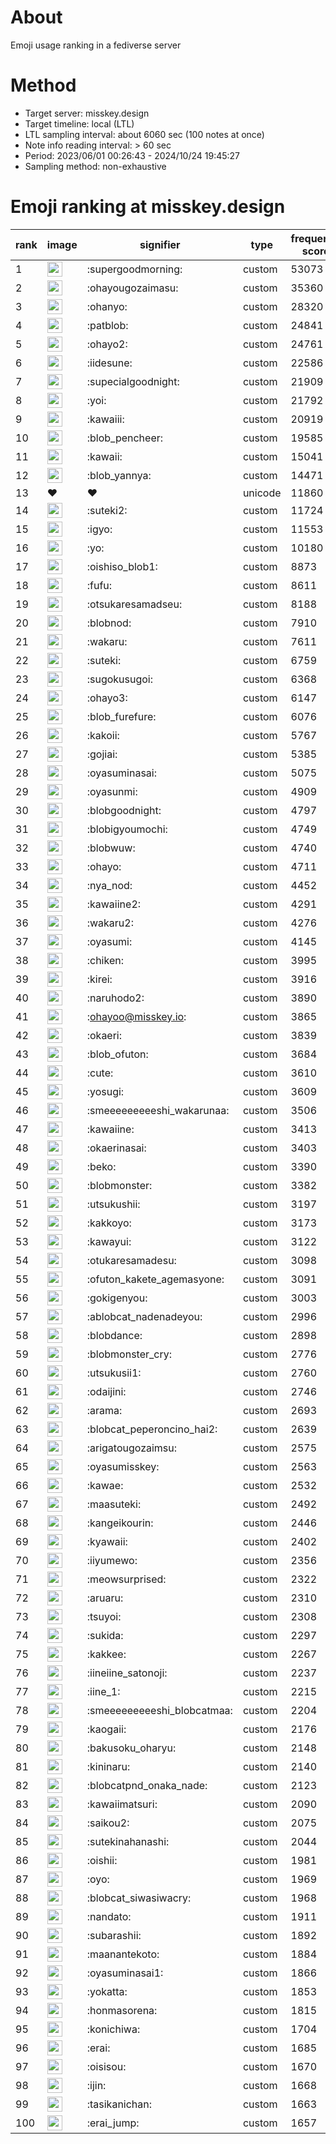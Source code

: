 # About
Emoji usage ranking in a fediverse server

# Method
- Target server: misskey.design
- Target timeline: local (LTL)
- LTL sampling interval: about 6060 sec (100 notes at once)
- Note info reading interval: > 60 sec
- Period: 2023/06/01 00:26:43 - 2024/10/24 19:45:27 
- Sampling method: non-exhaustive

# Emoji ranking at misskey.design

|rank|image|signifier|type|frequency score|
|----|----|----|----|----|
|1|<img height="24" src="https://misskey.design/emoji/supergoodmorning.webp">|:supergoodmorning:|custom|53073|
|2|<img height="24" src="https://misskey.design/emoji/ohayougozaimasu.webp">|:ohayougozaimasu:|custom|35360|
|3|<img height="24" src="https://misskey.design/emoji/ohanyo.webp">|:ohanyo:|custom|28320|
|4|<img height="24" src="https://misskey.design/emoji/patblob.webp">|:patblob:|custom|24841|
|5|<img height="24" src="https://misskey.design/emoji/ohayo2.webp">|:ohayo2:|custom|24761|
|6|<img height="24" src="https://misskey.design/emoji/iidesune.webp">|:iidesune:|custom|22586|
|7|<img height="24" src="https://misskey.design/emoji/supecialgoodnight.webp">|:supecialgoodnight:|custom|21909|
|8|<img height="24" src="https://misskey.design/emoji/yoi.webp">|:yoi:|custom|21792|
|9|<img height="24" src="https://misskey.design/emoji/kawaiii.webp">|:kawaiii:|custom|20919|
|10|<img height="24" src="https://misskey.design/emoji/blob_pencheer.webp">|:blob_pencheer:|custom|19585|
|11|<img height="24" src="https://misskey.design/emoji/kawaii.webp">|:kawaii:|custom|15041|
|12|<img height="24" src="https://misskey.design/emoji/blob_yannya.webp">|:blob_yannya:|custom|14471|
|13|❤|❤|unicode|11860|
|14|<img height="24" src="https://misskey.design/emoji/suteki2.webp">|:suteki2:|custom|11724|
|15|<img height="24" src="https://misskey.design/emoji/igyo.webp">|:igyo:|custom|11553|
|16|<img height="24" src="https://misskey.design/emoji/yo.webp">|:yo:|custom|10180|
|17|<img height="24" src="https://misskey.design/emoji/oishiso_blob1.webp">|:oishiso_blob1:|custom|8873|
|18|<img height="24" src="https://misskey.design/emoji/fufu.webp">|:fufu:|custom|8611|
|19|<img height="24" src="https://misskey.design/emoji/otsukaresamadseu.webp">|:otsukaresamadseu:|custom|8188|
|20|<img height="24" src="https://misskey.design/emoji/blobnod.webp">|:blobnod:|custom|7910|
|21|<img height="24" src="https://misskey.design/emoji/wakaru.webp">|:wakaru:|custom|7611|
|22|<img height="24" src="https://misskey.design/emoji/suteki.webp">|:suteki:|custom|6759|
|23|<img height="24" src="https://misskey.design/emoji/sugokusugoi.webp">|:sugokusugoi:|custom|6368|
|24|<img height="24" src="https://misskey.design/emoji/ohayo3.webp">|:ohayo3:|custom|6147|
|25|<img height="24" src="https://misskey.design/emoji/blob_furefure.webp">|:blob_furefure:|custom|6076|
|26|<img height="24" src="https://misskey.design/emoji/kakoii.webp">|:kakoii:|custom|5767|
|27|<img height="24" src="https://misskey.design/emoji/gojiai.webp">|:gojiai:|custom|5385|
|28|<img height="24" src="https://misskey.design/emoji/oyasuminasai.webp">|:oyasuminasai:|custom|5075|
|29|<img height="24" src="https://misskey.design/emoji/oyasunmi.webp">|:oyasunmi:|custom|4909|
|30|<img height="24" src="https://misskey.design/emoji/blobgoodnight.webp">|:blobgoodnight:|custom|4797|
|31|<img height="24" src="https://misskey.design/emoji/blobigyoumochi.webp">|:blobigyoumochi:|custom|4749|
|32|<img height="24" src="https://misskey.design/emoji/blobwuw.webp">|:blobwuw:|custom|4740|
|33|<img height="24" src="https://misskey.design/emoji/ohayo.webp">|:ohayo:|custom|4711|
|34|<img height="24" src="https://misskey.design/emoji/nya_nod.webp">|:nya_nod:|custom|4452|
|35|<img height="24" src="https://misskey.design/emoji/kawaiine2.webp">|:kawaiine2:|custom|4291|
|36|<img height="24" src="https://misskey.design/emoji/wakaru2.webp">|:wakaru2:|custom|4276|
|37|<img height="24" src="https://misskey.design/emoji/oyasumi.webp">|:oyasumi:|custom|4145|
|38|<img height="24" src="https://misskey.design/emoji/chiken.webp">|:chiken:|custom|3995|
|39|<img height="24" src="https://misskey.design/emoji/kirei.webp">|:kirei:|custom|3916|
|40|<img height="24" src="https://misskey.design/emoji/naruhodo2.webp">|:naruhodo2:|custom|3890|
|41|<img height="24" src="https://misskey.design/emoji/ohayoo.webp">|:ohayoo@misskey.io:|custom|3865|
|42|<img height="24" src="https://misskey.design/emoji/okaeri.webp">|:okaeri:|custom|3839|
|43|<img height="24" src="https://misskey.design/emoji/blob_ofuton.webp">|:blob_ofuton:|custom|3684|
|44|<img height="24" src="https://misskey.design/emoji/cute.webp">|:cute:|custom|3610|
|45|<img height="24" src="https://misskey.design/emoji/yosugi.webp">|:yosugi:|custom|3609|
|46|<img height="24" src="https://misskey.design/emoji/smeeeeeeeeeshi_wakarunaa.webp">|:smeeeeeeeeeshi_wakarunaa:|custom|3506|
|47|<img height="24" src="https://misskey.design/emoji/kawaiine.webp">|:kawaiine:|custom|3413|
|48|<img height="24" src="https://misskey.design/emoji/okaerinasai.webp">|:okaerinasai:|custom|3403|
|49|<img height="24" src="https://misskey.design/emoji/beko.webp">|:beko:|custom|3390|
|50|<img height="24" src="https://misskey.design/emoji/blobmonster.webp">|:blobmonster:|custom|3382|
|51|<img height="24" src="https://misskey.design/emoji/utsukushii.webp">|:utsukushii:|custom|3197|
|52|<img height="24" src="https://misskey.design/emoji/kakkoyo.webp">|:kakkoyo:|custom|3173|
|53|<img height="24" src="https://misskey.design/emoji/kawayui.webp">|:kawayui:|custom|3122|
|54|<img height="24" src="https://misskey.design/emoji/otukaresamadesu.webp">|:otukaresamadesu:|custom|3098|
|55|<img height="24" src="https://misskey.design/emoji/ofuton_kakete_agemasyone.webp">|:ofuton_kakete_agemasyone:|custom|3091|
|56|<img height="24" src="https://misskey.design/emoji/gokigenyou.webp">|:gokigenyou:|custom|3003|
|57|<img height="24" src="https://misskey.design/emoji/ablobcat_nadenadeyou.webp">|:ablobcat_nadenadeyou:|custom|2996|
|58|<img height="24" src="https://misskey.design/emoji/blobdance.webp">|:blobdance:|custom|2898|
|59|<img height="24" src="https://misskey.design/emoji/blobmonster_cry.webp">|:blobmonster_cry:|custom|2776|
|60|<img height="24" src="https://misskey.design/emoji/utsukusii1.webp">|:utsukusii1:|custom|2760|
|61|<img height="24" src="https://misskey.design/emoji/odaijini.webp">|:odaijini:|custom|2746|
|62|<img height="24" src="https://misskey.design/emoji/arama.webp">|:arama:|custom|2693|
|63|<img height="24" src="https://misskey.design/emoji/blobcat_peperoncino_hai2.webp">|:blobcat_peperoncino_hai2:|custom|2639|
|64|<img height="24" src="https://misskey.design/emoji/arigatougozaimsu.webp">|:arigatougozaimsu:|custom|2575|
|65|<img height="24" src="https://misskey.design/emoji/oyasumisskey.webp">|:oyasumisskey:|custom|2563|
|66|<img height="24" src="https://misskey.design/emoji/kawae.webp">|:kawae:|custom|2532|
|67|<img height="24" src="https://misskey.design/emoji/maasuteki.webp">|:maasuteki:|custom|2492|
|68|<img height="24" src="https://misskey.design/emoji/kangeikourin.webp">|:kangeikourin:|custom|2446|
|69|<img height="24" src="https://misskey.design/emoji/kyawaii.webp">|:kyawaii:|custom|2402|
|70|<img height="24" src="https://misskey.design/emoji/iiyumewo.webp">|:iiyumewo:|custom|2356|
|71|<img height="24" src="https://misskey.design/emoji/meowsurprised.webp">|:meowsurprised:|custom|2322|
|72|<img height="24" src="https://misskey.design/emoji/aruaru.webp">|:aruaru:|custom|2310|
|73|<img height="24" src="https://misskey.design/emoji/tsuyoi.webp">|:tsuyoi:|custom|2308|
|74|<img height="24" src="https://misskey.design/emoji/sukida.webp">|:sukida:|custom|2297|
|75|<img height="24" src="https://misskey.design/emoji/kakkee.webp">|:kakkee:|custom|2267|
|76|<img height="24" src="https://misskey.design/emoji/iineiine_satonoji.webp">|:iineiine_satonoji:|custom|2237|
|77|<img height="24" src="https://misskey.design/emoji/iine_1.webp">|:iine_1:|custom|2215|
|78|<img height="24" src="https://misskey.design/emoji/smeeeeeeeeeshi_blobcatmaa.webp">|:smeeeeeeeeeshi_blobcatmaa:|custom|2204|
|79|<img height="24" src="https://misskey.design/emoji/kaogaii.webp">|:kaogaii:|custom|2176|
|80|<img height="24" src="https://misskey.design/emoji/bakusoku_oharyu.webp">|:bakusoku_oharyu:|custom|2148|
|81|<img height="24" src="https://misskey.design/emoji/kininaru.webp">|:kininaru:|custom|2140|
|82|<img height="24" src="https://misskey.design/emoji/blobcatpnd_onaka_nade.webp">|:blobcatpnd_onaka_nade:|custom|2123|
|83|<img height="24" src="https://misskey.design/emoji/kawaiimatsuri.webp">|:kawaiimatsuri:|custom|2090|
|84|<img height="24" src="https://misskey.design/emoji/saikou2.webp">|:saikou2:|custom|2075|
|85|<img height="24" src="https://misskey.design/emoji/sutekinahanashi.webp">|:sutekinahanashi:|custom|2044|
|86|<img height="24" src="https://misskey.design/emoji/oishii.webp">|:oishii:|custom|1981|
|87|<img height="24" src="https://misskey.design/emoji/oyo.webp">|:oyo:|custom|1969|
|88|<img height="24" src="https://misskey.design/emoji/blobcat_siwasiwacry.webp">|:blobcat_siwasiwacry:|custom|1968|
|89|<img height="24" src="https://misskey.design/emoji/nandato.webp">|:nandato:|custom|1911|
|90|<img height="24" src="https://misskey.design/emoji/subarashii.webp">|:subarashii:|custom|1892|
|91|<img height="24" src="https://misskey.design/emoji/maanantekoto.webp">|:maanantekoto:|custom|1884|
|92|<img height="24" src="https://misskey.design/emoji/oyasuminasai1.webp">|:oyasuminasai1:|custom|1866|
|93|<img height="24" src="https://misskey.design/emoji/yokatta.webp">|:yokatta:|custom|1853|
|94|<img height="24" src="https://misskey.design/emoji/honmasorena.webp">|:honmasorena:|custom|1815|
|95|<img height="24" src="https://misskey.design/emoji/konichiwa.webp">|:konichiwa:|custom|1704|
|96|<img height="24" src="https://misskey.design/emoji/erai.webp">|:erai:|custom|1685|
|97|<img height="24" src="https://misskey.design/emoji/oisisou.webp">|:oisisou:|custom|1670|
|98|<img height="24" src="https://misskey.design/emoji/ijin.webp">|:ijin:|custom|1668|
|99|<img height="24" src="https://misskey.design/emoji/tasikanichan.webp">|:tasikanichan:|custom|1663|
|100|<img height="24" src="https://misskey.design/emoji/erai_jump.webp">|:erai_jump:|custom|1657|
